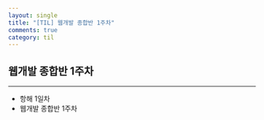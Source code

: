 ```yaml
---
layout: single
title: "[TIL] 웹개발 종합반 1주차"
comments: true
category: til
---
```


## 웹개발 종합반 1주차

---

* 항해 1일차
* 웹개발 종합반 1주차